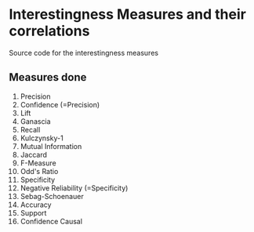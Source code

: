 # Interestingness Measures and their correlations
Source code for the interestingness measures

## Measures done
1. Precision
2. Confidence (=Precision)
3. Lift
4. Ganascia
5. Recall
6. Kulczynsky-1
7. Mutual Information
8. Jaccard
9. F-Measure
10. Odd's Ratio
11. Specificity
12. Negative Reliability (=Specificity)
13. Sebag-Schoenauer
14. Accuracy
15. Support
16. Confidence Causal
